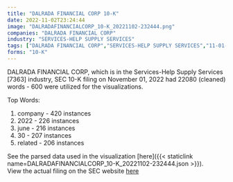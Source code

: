 ```yaml
---
title: "DALRADA FINANCIAL CORP 10-K"
date: 2022-11-02T23:24:44
image: "DALRADAFINANCIALCORP_10-K_20221102-232444.png"
companies: "DALRADA FINANCIAL CORP"
industry: "SERVICES-HELP SUPPLY SERVICES"
tags: ["DALRADA FINANCIAL CORP","SERVICES-HELP SUPPLY SERVICES","11-01-2022","10-K"]
forms: "10-K"
---
```

DALRADA FINANCIAL CORP, which is in the Services-Help Supply Services [7363] industry, SEC 10-K filing on November 01, 2022 had 22080 (cleaned) words - 600 were utilized for the visualizations.

Top Words:
1. company - 420 instances
2. 2022 - 226 instances
3. june - 216 instances
4. 30 - 207 instances
5. related - 206 instances


See the parsed data used in the visualization [here]({{< staticlink name=DALRADAFINANCIALCORP_10-K_20221102-232444.json >}}).  
View the actual filing on the SEC website [here](https://www.sec.gov/Archives/edgar/data/725394/0001683168-22-007171.txt)